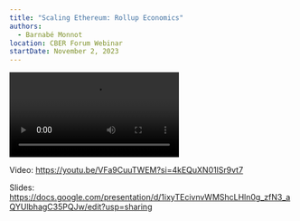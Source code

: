 ```yaml
---
title: "Scaling Ethereum: Rollup Economics"
authors:
  - Barnabé Monnot
location: CBER Forum Webinar
startDate: November 2, 2023
---
```


<video src="https://youtu.be/VFa9CuuTWEM?si=4kEQuXN01lSr9vt7"></video>

Video: <https://youtu.be/VFa9CuuTWEM?si=4kEQuXN01lSr9vt7>

Slides: <https://docs.google.com/presentation/d/1ixyTEcivnvWMShcLHln0g_zfN3_aQYUlbhagC35PQJw/edit?usp=sharing>
